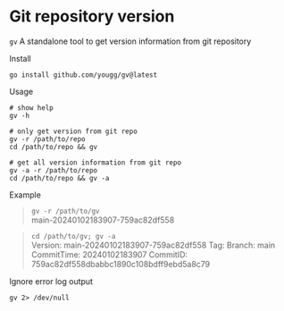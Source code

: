 # Git repository version

`gv` A standalone tool to get version information from git repository

Install

```shell
go install github.com/yougg/gv@latest
```

Usage

```shell
# show help
gv -h

# only get version from git repo
gv -r /path/to/repo
cd /path/to/repo && gv

# get all version information from git repo
gv -a -r /path/to/repo
cd /path/to/repo && gv -a
```

Example

> `gv -r /path/to/gv`  
> main-20240102183907-759ac82df558

> `cd /path/to/gv; gv -a`  
> Version: main-20240102183907-759ac82df558
> Tag:
> Branch: main
> CommitTime: 20240102183907
> CommitID: 759ac82df558dbabbc1890c108bdff9ebd5a8c79

Ignore error log output

```shell
gv 2> /dev/null
```